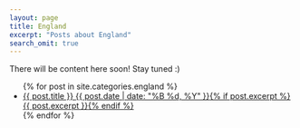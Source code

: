 ```yaml
---
layout: page
title: England
excerpt: "Posts about England"
search_omit: true
---
```


There will be content here soon! Stay tuned :)

<ul class="post-list">
{% for post in site.categories.england %} 
  <li><article><a href="{{ site.url }}{{ post.url }}">{{ post.title }} <span class="entry-date"><time datetime="{{ post.date | date_to_xmlschema }}">{{ post.date | date: "%B %d, %Y" }}</time></span>{% if post.excerpt %} <span class="excerpt">{{ post.excerpt }}</span>{% endif %}</a></article></li>
{% endfor %}
</ul>
